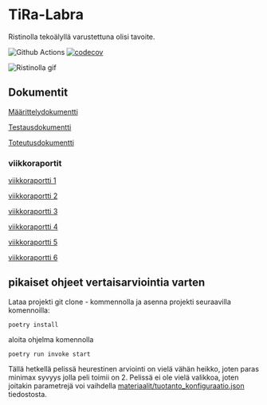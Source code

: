 # TiRa-Labra

Ristinolla tekoälyllä varustettuna olisi tavoite.

![Github Actions](https://github.com/aitoAarni/TiRa-Labra/workflows/CI/badge.svg)
[![codecov](https://codecov.io/gh/aitoAarni/TiRa-Labra/branch/main/graph/badge.svg?token=G521CJR0IT)](https://codecov.io/gh/aitoAarni/TiRa-Labra)

![Ristinolla gif](https://github.com/aitoAarni/TiRa-Labra/assets/13611438/f661d71f-602c-44ce-aa16-13ad8ecec19e)



## Dokumentit

[Määrittelydokumentti](https://github.com/aitoAarni/TiRa-Labra/blob/main/dokumentaatio/m%C3%A4%C3%A4rittelydokumentti.md)

[Testausdokumentti](https://github.com/aitoAarni/TiRa-Labra/blob/main/dokumentaatio/Testausdokumentti.md)

[Toteutusdokumentti](https://github.com/aitoAarni/TiRa-Labra/blob/main/dokumentaatio/toteutusdokumentti.md)

### viikkoraportit

[viikkoraportti 1](https://github.com/aitoAarni/TiRa-Labra/blob/main/dokumentaatio/viikkoraportti1.md)

[viikkoraportti 2](https://github.com/aitoAarni/TiRa-Labra/blob/main/dokumentaatio/viikkoraportti2.md)

[viikkoraportti 3](https://github.com/aitoAarni/TiRa-Labra/blob/main/dokumentaatio/viikkoraportti3.md)

[viikkoraportti 4](https://github.com/aitoAarni/TiRa-Labra/blob/main/dokumentaatio/viikkoraportti4.md)

[viikkoraportti 5](https://github.com/aitoAarni/TiRa-Labra/blob/main/dokumentaatio/viikkoraportti5.md)

[viikkoraportti 6](https://github.com/aitoAarni/TiRa-Labra/blob/main/dokumentaatio/viikkoraportti6.md)

## pikaiset ohjeet vertaisarviointia varten


Lataa projekti git clone - kommennolla ja asenna projekti seuraavilla komennoilla:

```
poetry install
```

aloita ohjelma komennolla

```
poetry run invoke start 
```
Tällä hetkellä pelissä heurestinen arviointi on vielä vähän heikko, joten paras minimax syvyys jolla peli toimii on 2. Pelissä ei ole vielä valikkoa, joten joitakin parametrejä voi vaihdella [materiaalit/tuotanto_konfiguraatio.json](https://github.com/aitoAarni/TiRa-Labra/blob/main/materiaalit/tuotanto_konfiguraatio.json) tiedostosta.
